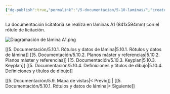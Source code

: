 ```yaml
---
{"dg-publish":true,"permalink":"/5-documentacion/5-10-laminas/","created":"2024-12-27T14:37:15.177-03:00","updated":"2025-01-29T19:42:18.423-03:00"}
---
```


La documentación licitatoria se realiza en láminas A1 (841x594mm) con el rótulo de licitación.

![Diagramación de lámina A1.png](/img/user/1000.%20Assets/1000.%20Im%C3%A1genes/Diagramaci%C3%B3n%20de%20l%C3%A1mina%20A1.png)

[[5. Documentación/5.10.1. Rótulos y datos de lámina\|5.10.1. Rótulos y datos de lámina]]
[[5. Documentación/5.10.2. Planos máster y referencias\|5.10.2. Planos máster y referencias]]
[[5. Documentación/5.10.3. Keyplan\|5.10.3. Keyplan]]
[[5. Documentación/5.10.4. Definiciones y títulos de dibujo\|5.10.4. Definiciones y títulos de dibujo]]

[[5. Documentación/5.9. Mapa de vistas\|< Previo]] | [[5. Documentación/5.10.1. Rótulos y datos de lámina\|> Siguiente]]